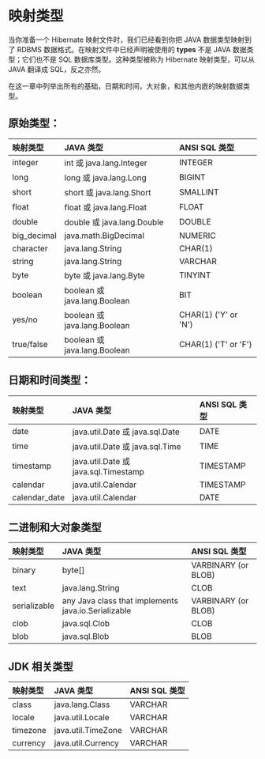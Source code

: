 # 映射类型

当你准备一个 Hibernate 映射文件时，我们已经看到你把 JAVA 数据类型映射到了 RDBMS 数据格式。在映射文件中已经声明被使用的 **types** 不是 JAVA 数据类型；它们也不是 SQL 数据库类型。这种类型被称为 Hibernate 映射类型，可以从 JAVA 翻译成 SQL，反之亦然。  

在这一章中列举出所有的基础，日期和时间，大对象，和其他内嵌的映射数据类型。  

## 原始类型：

|映射类型   | JAVA 类型   | ANSI SQL 类型    |
|:---------|:------------|:------------|
|integer|int 或 java.lang.Integer|INTEGER|
|long|long 或 java.lang.Long	|BIGINT|
|short|short 或 java.lang.Short|SMALLINT|
|float|float 或 java.lang.Float|FLOAT|
|double|double 或 java.lang.Double|DOUBLE|
|big_decimal|java.math.BigDecimal|NUMERIC|
|character|java.lang.String|CHAR(1)|
|string|java.lang.String|VARCHAR|
|byte|byte 或 java.lang.Byte|TINYINT|
|boolean|boolean 或 java.lang.Boolean|BIT|
|yes/no|boolean 或 java.lang.Boolean|CHAR(1) ('Y' or 'N')|
|true/false|boolean 或 java.lang.Boolean|CHAR(1) ('T' or 'F')|

## 日期和时间类型：

|映射类型   | JAVA 类型   | ANSI SQL 类型    |
|:---------|:------------|:------------|
|date|java.util.Date 或 java.sql.Date|DATE|
|time|java.util.Date 或 java.sql.Time|TIME|
|timestamp|java.util.Date 或 java.sql.Timestamp|TIMESTAMP|
|calendar|java.util.Calendar|TIMESTAMP|
|calendar_date|java.util.Calendar|DATE|

## 二进制和大对象类型

|映射类型   | JAVA 类型   | ANSI SQL 类型    |
|:---------|:------------|:------------|
|binary|byte[]|VARBINARY (or BLOB)|
|text|java.lang.String|CLOB|
|serializable|any Java class that implements java.io.Serializable|VARBINARY (or BLOB)|
|clob|java.sql.Clob|CLOB|
|blob|java.sql.Blob|BLOB|

## JDK 相关类型

|映射类型   | JAVA 类型   | ANSI SQL 类型    |
|:---------|:------------|:------------|
|class|java.lang.Class|VARCHAR|
|locale|java.util.Locale|VARCHAR|
|timezone|java.util.TimeZone|VARCHAR|
|currency|java.util.Currency|VARCHAR|
